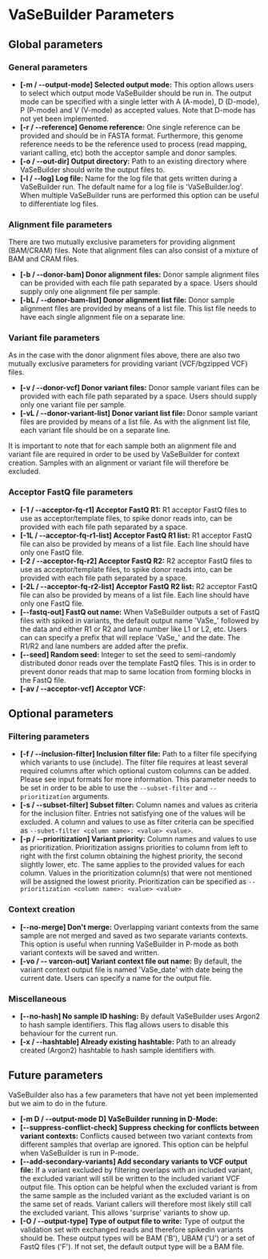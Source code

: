 # VaSeBuilder Parameters

## Global parameters

### General parameters
* __[-m / --output-mode] Selected output mode:__ This option allows users to select which output mode VaSeBuilder should be run in. The output mode can be specified with a single letter with A (A-mode), D (D-mode), P (P-mode) and V (V-mode) as accepted values. Note that D-mode has not yet been implemented.
* __[-r / --reference] Genome reference:__ One single reference can be provided and should be in FASTA format. Furthermore, this genome reference needs to be the reference used to process (read mapping, variant calling, etc) both the acceptor sample and donor samples.
* __[-o / --out-dir] Output directory:__ Path to an existing directory where VaSeBuilder should write the output files to.
* __[-l / --log] Log file:__ Name for the log file that gets written during a VaSeBuilder run. The default name for a log file is 'VaSeBuilder.log'. When multiple VaSeBuilder runs are performed this option can be useful to differentiate log files.

### Alignment file parameters
There are two mutually exclusive parameters for providing alignment (BAM/CRAM) files. Note that alignment files can also consist of a mixture of BAM and CRAM files.

* __[-b / --donor-bam] Donor alignment files:__ Donor sample alignment files can be provided with each file path separated by a space. Users should supply only one alignment file per sample.
* __[-bL / --donor-bam-list] Donor alignment list file:__ Donor sample alignment files are provided by means of a list file. This list file needs to have each single alignment file on a separate line.

### Variant file parameters
As in the case with the donor alignment files above, there are also two mutually exclusive parameters for providing variant (VCF/bgzipped VCF) files.

* __[-v / --donor-vcf] Donor variant files:__ Donor sample variant files can be provided with each file path separated by a space. Users should supply only one variant file per sample.
* __[-vL / --donor-variant-list] Donor variant list file:__ Donor sample variant files are provided by means of a list file. As with the alignment list file, each variant file should be on a separate line.

It is important to note that for each sample both an alignment file and variant file are required in order to be used by VaSeBuilder for context creation. Samples with an alignment or variant file will therefore be excluded.


### Acceptor FastQ file parameters
* __[-1 / --acceptor-fq-r1] Acceptor FastQ R1:__ R1 acceptor FastQ files to use as acceptor/template files, to spike donor reads into, can be provided with each file path separated by a space.
* __[-1L / --acceptor-fq-r1-list] Acceptor FastQ R1 list:__ R1 acceptor FastQ file can also be provided by means of a list file. Each line should have only one FastQ file.
* __[-2 / --acceptor-fq-r2] Acceptor FastQ R2:__ R2 acceptor FastQ files to use as acceptor/template files, to spike donor reads into, can be provided with each file path separated by a space.
* __[-2L / --acceptor-fq-r2-list] Acceptor FastQ R2 list:__ R2 acceptor FastQ file can also be provided by means of a list file. Each line should have only one FastQ file.
* __[--fastq-out] FastQ out name:__ When VaSeBuilder outputs a set of FastQ files with spiked in variants, the default output name 'VaSe_' followed by the data and either R1 or R2 and lane number like L1 or L2, etc. Users can can specify a prefix that will replace 'VaSe_' and the date. The R1/R2 and lane numbers are added after the prefix.
* __[--seed] Random seed:__ Integer to set the seed to semi-randomly distributed donor reads over the template FastQ files. This is in order to prevent donor reads that map to same location from forming blocks in the FastQ file.
* __[-av / --acceptor-vcf] Acceptor VCF:__ 


## Optional parameters

### Filtering parameters
* __[-f / --inclusion-filter] Inclusion filter file:__ Path to a filter file specifying which variants to use (include). The filter file requires at least several required columns after which optional custom columns can be added. Please see input formats for more information. This parameter needs to be set in order to be able to use the ```--subset-filter``` and ```--prioritization``` arguments.
* __[-s / --subset-filter] Subset filter:__ Column names and values as criteria for the inclusion filter. Entries not satisfying one of the values will be excluded. A column and values to use as filter criteria can be specified as ```--subet-filter <column name>: <value> <value>```.
* __[-p / --prioritization] Variant priority:__ Column names and values to use as prioritization. Prioritization assigns priorities to column from left to right with the first column obtaining the highest priority, the second slightly lower, etc. The same applies to the provided values for each column. Values in the prioritization column(s) that were not mentioned will be assigned the lowest priority. Prioritization can be specified as ```--prioritization <column name>: <value> <value>```

### Context creation
* __[--no-merge] Don't merge:__ Overlapping variant contexts from the same sample are not merged and saved as two separate variants contexts. This option is useful when running VaSeBuilder in P-mode as both variant contexts will be saved and written.
* __[-vo / -- varcon-out] Variant context file out name:__ By default, the variant context output file is named 'VaSe_date' with date being the current date. Users can specify a name for the output file.

### Miscellaneous
* __[--no-hash] No sample ID hashing:__ By default VaSeBuilder uses Argon2 to hash sample identifiers. This flag allows users to disable this behaviour for the current run.
* __[-x / --hashtable] Already existing hashtable:__ Path to an already created (Argon2) hashtable to hash sample identifiers with.



## Future parameters
VaSeBuilder also has a few parameters that have not yet been implemented but we aim to do in the future.

* __[-m D / --output-mode D] VaSeBuilder running in D-Mode:__ 
* __[--suppress-conflict-check] Suppress checking for conflicts between variant contexts:__ Conflicts caused between two variant contexts from different samples that overlap are ignored. This option can be helpful when VaSeBuilder is run in P-mode.
* __[--add-secondary-variants] Add secondary variants to VCF output file:__ If a variant excluded by filtering overlaps with an included variant, the excluded variant will still be written to the included variant VCF output file. This option can be helpful when the excluded variant is from the same sample as the included variant as the excluded variant is on the same set of reads. Variant callers will therefore most likely still call the excluded variant. This allows 'surprise' variants to show up.
* __[-O / --output-type] Type of output file to write:__ Type of output the validation set with exchanged reads and therefore spikedin variants should be. These output types will be BAM ('B'), UBAM ('U') or a set of FastQ files ('F'). If not set, the default output type will be a BAM file.
